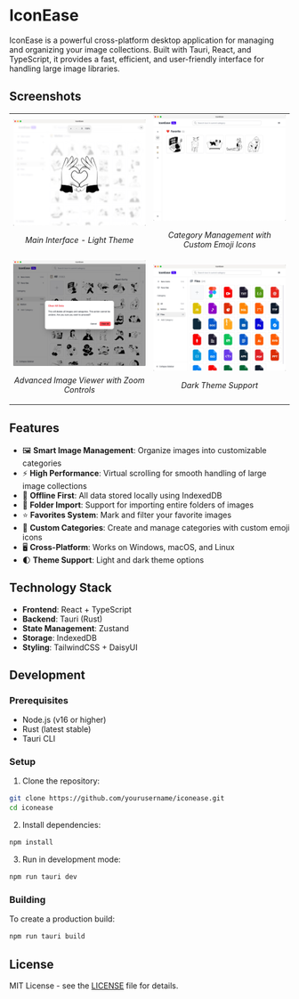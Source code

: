 # IconEase

IconEase is a powerful cross-platform desktop application for managing and organizing your image collections. Built with Tauri, React, and TypeScript, it provides a fast, efficient, and user-friendly interface for handling large image libraries.

## Screenshots

<table style="border: none;">
  <tr>
    <td width="50%">
      <img src="public/demo1.jpg" alt="Main Interface" width="100%"/>
      <p align="center"><em>Main Interface - Light Theme</em></p>
    </td>
    <td width="50%">
      <img src="public/demo2.jpg" alt="Category Management" width="100%"/>
      <p align="center"><em>Category Management with Custom Emoji Icons</em></p>
    </td>
  </tr>
  <tr>
    <td width="50%">
      <img src="public/demo3.jpg" alt="Image Viewer" width="100%"/>
      <p align="center"><em>Advanced Image Viewer with Zoom Controls</em></p>
    </td>
    <td width="50%">
      <img src="public/demo4.jpg" alt="Dark Theme" width="100%"/>
      <p align="center"><em>Dark Theme Support</em></p>
    </td>
  </tr>
</table>

## Features

- 🖼️ **Smart Image Management**: Organize images into customizable categories
- ⚡ **High Performance**: Virtual scrolling for smooth handling of large image collections
- 💾 **Offline First**: All data stored locally using IndexedDB
- 📁 **Folder Import**: Support for importing entire folders of images
- ⭐ **Favorites System**: Mark and filter your favorite images
- 🎯 **Custom Categories**: Create and manage categories with custom emoji icons
- 🖥️ **Cross-Platform**: Works on Windows, macOS, and Linux
- 🌓 **Theme Support**: Light and dark theme options

## Technology Stack

- **Frontend**: React + TypeScript
- **Backend**: Tauri (Rust)
- **State Management**: Zustand
- **Storage**: IndexedDB
- **Styling**: TailwindCSS + DaisyUI

## Development

### Prerequisites

- Node.js (v16 or higher)
- Rust (latest stable)
- Tauri CLI

### Setup

1. Clone the repository:

```bash
git clone https://github.com/yourusername/iconease.git
cd iconease
```

2. Install dependencies:
```bash
npm install
```

3. Run in development mode:
```bash
npm run tauri dev
```

### Building

To create a production build:

```bash
npm run tauri build
```

## License

MIT License - see the [LICENSE](LICENSE) file for details.
